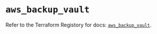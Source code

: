 # `aws_backup_vault`

Refer to the Terraform Registory for docs: [`aws_backup_vault`](https://registry.terraform.io/providers/hashicorp/aws/5.23.1/docs/resources/backup_vault).
